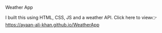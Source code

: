 Weather App

I built this using HTML, CSS, JS and a weather API.
Click here to view👉https://ayaan-ali-khan.github.io/WeatherApp

